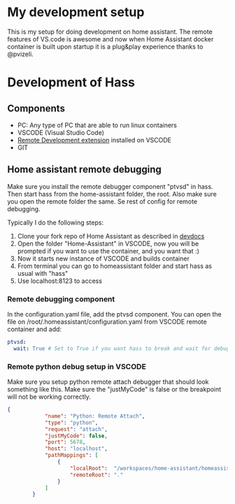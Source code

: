 # My development setup
This is my setup for doing development on home assistant. The remote features of VS.code is awesome and now when Home Assistant docker container is built upon startup it is a plug&play experience thanks to @pvizeli.

# Development of Hass
## Components 
- PC: Any type of PC that are able to run linux containers
- VSCODE (Visual Studio Code)
- [Remote Development extension](https://code.visualstudio.com/docs/remote/remote-overview) installed on VSCODE
- GIT 

## Home assistant remote debugging
Make sure you install the remote debugger component "ptvsd" in hass. Then start hass from the home-assistant folder, the root. Also make sure you open the remote folder the same. Se rest of config for remote debugging.

Typically I do the following steps:

1. Clone your fork repo of Home Assistant as described in [devdocs](https://developers.home-assistant.io/docs/en/development_environment.html#setup-local-repository)
2. Open the folder "Home-Assistant" in VSCODE, now you will be prompted if you want to use the container, and you want that :)
3. Now it starts new instance of VSCODE and builds container
4. From terminal you can go to homeassistant folder and start hass as usual with "hass" 
5. Use localhost:8123 to access


### Remote debugging component
In the configuration.yaml file, add the ptvsd component. You can open the file on /root/.homeassistant/configuration.yaml from VSCODE remote container and add:
```yaml
ptvsd:
  wait: True # Set to True if you want hass to break and wait for debugger to attach
```
### Remote python debug setup in VSCODE
Make sure you setup python remote attach debugger that should look something like this. Make sure the "justMyCode" is false or the breakpoint will not be working correctly.

```json
{
            "name": "Python: Remote Attach",
            "type": "python",
            "request": "attach",
            "justMyCode": false,
            "port": 5678,
            "host": "localhost",
            "pathMappings": [
                {
                    "localRoot":  "/workspaces/home-assistant/homeassistant",
                    "remoteRoot": "."
                }
            ]
        }
```





